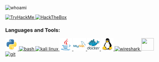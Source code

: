 ![whoami](https://github.com/Wiz1101/Wiz1101/assets/77725643/7742e622-d7ec-43f3-be97-845b8ed95caf)
<!--
Replace
![whoamiMac](https://github.com/Wiz1101/Wiz1101/assets/77725643/ea9163bd-5b6a-4774-9c4c-7bd6683adcee)

-->


<p align="left"><a href="https://tryhackme.com/p/Wiz1101">
  <img src="https://tryhackme-badges.s3.amazonaws.com/Wiz1101.png" alt="TryHackMe">
</a> <a href="https://app.hackthebox.com/profile/965168">
  <img src="https://www.hackthebox.com/badge/image/965168" alt="HackTheBox">
</a>
</p>





<h3 align="left">Languages and Tools:</h3>
<p align="left">
  <a href="https://www.python.org" target="_blank" rel="noreferrer">
    <img src="https://raw.githubusercontent.com/devicons/devicon/master/icons/python/python-original.svg" alt="python" width="40" height="40"/>
  </a> 
  <a href="https://www.gnu.org/software/bash" target="_blank" rel="noreferrer">
    <img src="https://github.com/Wiz1101/Wiz1101/assets/77725643/e3c5a380-ef1a-4dce-9d68-8315c8341762" alt="bash" width="40"  height="40"/>
  </a> 
  <a href="https://www.kali.org" target="_blank" rel="noreferrer">
    <img src="https://github-production-user-asset-6210df.s3.amazonaws.com/77725643/251431495-ecbe0ad6-93a5-4e25-afd6-ee0b66ef9850.png" width="40"  alt="kali linux"      height="40"/>
  </a> 
  <a href="https://www.java.com" target="_blank" rel="noreferrer">
    <img src="https://raw.githubusercontent.com/devicons/devicon/master/icons/java/java-original.svg" alt="java" width="40" height="40"/>
  </a>
  <a href="https://www.mysql.com/" target="_blank" rel="noreferrer">
    <img src="https://raw.githubusercontent.com/devicons/devicon/master/icons/mysql/mysql-original-wordmark.svg" alt="mysql" width="40" height="40"/>
  </a>
  <a href="https://www.docker.com/" target="_blank" rel="noreferrer">
    <img src="https://raw.githubusercontent.com/devicons/devicon/master/icons/docker/docker-original-wordmark.svg" alt="docker" width="40" height="40"/>
  </a>
  <a href="https://www.linux.org/" target="_blank" rel="noreferrer">
    <img src="https://raw.githubusercontent.com/devicons/devicon/master/icons/linux/linux-original.svg" alt="linux" width="40"height="40"/>
  </a>
  <a href="https://www.wireshark.org" target="_blank" rel="noreferrer">
    <img src="https://github.com/Wiz1101/Wiz1101/assets/77725643/726518c5-9c66-4599-bd93-30a88fe3c098" alt="wireshark" width="40" height="40"/>
  </a>
  <a href="https://portswigger.net/burp" target="_blank" rel="noreferrer">
    <img src="https://github.com/Wiz1101/Wiz1101/assets/77725643/b327631b-68d2-4755-b124-a9bed57cc632" width="40" height="40"/>
  </a>
  <a href="https://git-scm.com/" target="_blank" rel="noreferrer">
    <img src="https://www.vectorlogo.zone/logos/git-scm/git-scm-icon.svg" alt="git" width="40" height="40"/>
  </a>
</p>



<!--
**Shota-Napetvaridze/Shota-Napetvaridze** is a ✨ _special_ ✨ repository because its `README.md` (this file) appears on your GitHub profile.

Here are some ideas to get you started:

- 🔭 I’m currently working on ...
- 🌱 I’m currently learning ...
- 👯 I’m looking to collaborate on ...
- 🤔 I’m looking for help with ...
- 💬 Ask me about ...
- 📫 How to reach me: ...
- 😄 Pronouns: ...
- ⚡ Fun fact: ...
-->
